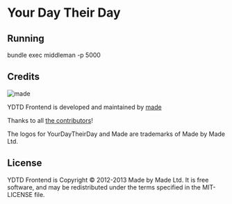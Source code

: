# Your Day Their Day

Running
-------
bundle exec middleman -p 5000


Credits
-------

![made](https://s3-eu-west-1.amazonaws.com/made-assets/googleapps/google-apps.png)

YDTD Frontend is developed and maintained by [made](http://www.madebymade.co.uk)

Thanks to all [the contributors](https://github.com/madebymade/ydtd-frontend/graphs/contributors)!

The logos for YourDayTheirDay and Made are trademarks of Made by Made Ltd.


License
-------

YDTD Frontend is Copyright © 2012-2013 Made by Made Ltd. It is free software, and may be
redistributed under the terms specified in the MIT-LICENSE file.
